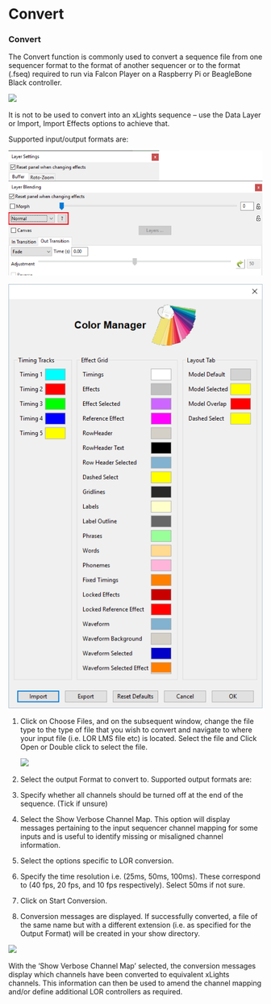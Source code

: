 # Convert

### Convert

The Convert function is commonly used to convert a sequence file from one sequencer format to the format of another sequencer or to the format \(.fseq\) required to run via Falcon Player on a Raspberry Pi or BeagleBone Black controller.

![](https://lh3.googleusercontent.com/f2m_JsfnS2zBWjhM3gnV0WSCT0f2i2I9V-7xGS8npXF1XVvUB-nuT3A-hyi37N78KJ9AD-b2aIGVNcZv_0OlhBbYuoUvHfWzp_wWFuxvJ7sQrQWoGVx4WgkV1n8DEv7UmW3bf_4N)

It is not to be used to convert into an xLights sequence – use the Data Layer or Import, Import Effects options to achieve that.

Supported input/output formats are:

![](../../../.gitbook/assets/image%20%28104%29.png)

![Convert Dialog](../../../.gitbook/assets/image%20%28485%29.png)

1. Click on Choose Files, and on the subsequent window, change the file type to the type of file that you wish to convert and navigate to where your input file \(i.e. LOR LMS file etc\) is located. Select the file and Click Open or Double click to select the file.

   ![](https://lh5.googleusercontent.com/MQcuNYXk4uJuK23C2MRkXGoA4GPAq9k8NuMQnG_iHXhCVc3UJ--O-Bp88X3vf11Z5iBjb0PL0Og9iLmegqfhyyoimZPhqMbPPpRM0TnT_C7uWosnhoHcDApnGyuDcAsXNjEuqFbt)

2. Select the output Format to convert to. Supported output formats are:
3. Specify whether all channels should be turned off at the end of the sequence. \(Tick if unsure\)
4. Select the Show Verbose Channel Map.  This option will display messages pertaining to the input sequencer channel mapping  for some inputs and is useful to identify missing or misaligned channel information.
5. Select the options specific to LOR conversion.
6. Specify the time resolution i.e. \(25ms, 50ms, 100ms\). These correspond to \(40 fps, 20 fps, and 10 fps respectively\).  Select 50ms if not sure.
7. Click on Start Conversion.
8. Conversion messages are displayed. If successfully converted, a file of the same name but with a different extension \(i.e. as specified for the Output Format\) will be created in your show directory.

![](https://lh6.googleusercontent.com/Rnt913O-guwOx5TLfYEWzs1WXCPw9khRaAsUjnUAwosiy25v75TuPZdihFhRQzWi9wYTOo8eB8aWVAnJRzgIsvPTxWUh1Q6cCkZ7xzihVHb2_0aeRdNYlQoRZ7f_gp4bR66ea46N)

With the ‘Show Verbose Channel Map’ selected, the conversion messages display which channels have been converted to equivalent xLights channels. This information can then be used to amend the channel mapping and/or define additional LOR controllers as required.

